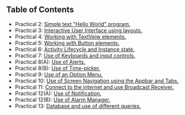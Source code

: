 ## Table of Contents
- Practical 2: [Simple text "Hello World" program.](https://github.com/pracs123/android/tree/main/AlarmManager)
- Practical 3: [Interactive User Interface using layouts.](#prac3)
- Practical 4: [Working with TextVeiw elements.](#loginpage)
- Practical 5: [Working with Button elements.](#buttons)
- Practical 6: [Activity Lifecycle and Instance state.](#lifecycle)
- Practical 7: [Use of Keyboards and input controls.](#keyboard)
- Practical 8(A): [Use of Alerts.](#alert)
- Practical 8(B): [Use of Time-picker.](#timepicker)
- Practical 9: [Use of an Option Menu.](#optionmenu)
- Practical 10: [Use of Screen Navigation using the Appbar and Tabs.](#screennavigation)
- Practical 11: [Connect to the internet and use Broadcast Receiver.](#internet)
- Practical 12(A): [Use of Notification.](#notification)
- Practical 12(B): [Use of Alarm Manager.](#alarmmanager)
- Practical 13: [Database and use of different queries.](#database)

